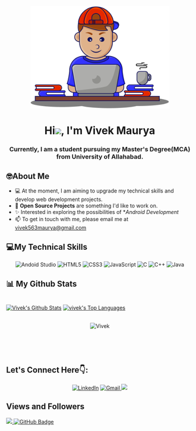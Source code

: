 <div align="center">
<img src="https://github.com/Vivek563/vivek563/blob/aa156e646538d32d84fa81d7e5e18c626db0bb6c/vivek.png" height="275px" width="375px"/>
</div>
 
<h1 align="center">Hi<img src="https://raw.githubusercontent.com/MartinHeinz/MartinHeinz/master/wave.gif" width="30px">, I'm Vivek Maurya</h1>


<h3 align="center">Currently, I am a student pursuing my Master's Degree(MCA) from University of Allahabad.</h3>


## 🤓About Me 
 
 
 - 💻 At the moment, I am aiming to upgrade my technical skills and develop web development projects.
 - 🙌 **Open Source Projects** are something I'd like to work on.
 - ✨ Interested in exploring the possibilities of **Android Development*
 - 📫 To get in touch with me, please email me at vivek563maurya@gmail.com


## 💻My Technical Skills

<p align="center">

 <img alt="Andoid Studio" src="https://img.shields.io/badge/Andoid-Studio-green" />
 <img alt="HTML5" src="https://img.shields.io/badge/html5-%23E34F26.svg?&style=for-the-badge&logo=html5&logoColor=white" />
 <img alt="CSS3" src="https://img.shields.io/badge/css3-%231572B6.svg?&style=for-the-badge&logo=css3&logoColor=white" />
 <img alt="JavaScript" src="https://img.shields.io/badge/javascript-%23323330.svg?&style=for-the-badge&logo=javascript&logoColor=%23F7DF1E" />
 <img alt="C" src="https://img.shields.io/badge/c-%2300599C.svg?&style=for-the-badge&logo=c&logoColor=white" />
 <img alt="C++" src="https://img.shields.io/badge/c++-%2300599C.svg?&style=for-the-badge&logo=c%2B%2B&ogoColor=white" />
 <img alt="Java" src="https://img.shields.io/badge/java-%23ED8B00.svg?&style=for-the-badge&logo=java&logoColor=white" />
 
 </p>



## 📊 My Github Stats

  <br/>
    <a href="https://github.com/vivek563/github-readme-stats"><img alt="Vivek's Github Stats" src="https://github-readme-stats.vercel.app/api?username=vivek563&show_icons=true&count_private=true&theme=react&hide_border=true&bg_color=0D1117" /></a>
  <a href="https://github.com/vivek563/github-readme-stats"><img alt="vivek's Top Languages" src="https://github-readme-stats.vercel.app/api/top-langs/?username=vivek563&langs_count=8&count_private=true&layout=compact&theme=react&hide_border=true&bg_color=0D1117" /></a>
  <br/>
  
  
  <br/>
  <div align="center">
<p><img align="center" src="https://github-readme-streak-stats.herokuapp.com/?user=vivek563&theme=react" alt="Vivek"/></p>
  </div>
<br/>


<br/>
<br/>



## Let's Connect Here👇:

<div align="center">


<a  href="https://www.linkedin.com/in/vivek563maurya/" target="_blank"><img alt="LinkedIn" src="https://img.shields.io/badge/linkedin%20-%230077B5.svg?&style=for-the-badge&logo=linkedin&logoColor=white" /></a>
<a href="mailto:vivek563maurya@gmail.com"><img  alt="Gmail" src="https://img.shields.io/badge/Gmail-D14836?style=for-the-badge&logo=gmail&logoColor=white" />
<a href="https://twitter.com/vivek563maurya" target="_blank"><img src="https://img.shields.io/badge/twitter-%2300acee.svg?&style=for-the-badge&logo=twitter&logoColor=white&alt=twitter" /></a>


</div>


## Views and Followers
<a href="https://github.com/vivek563/github-profile-views-counter">
 <img src="https://komarev.com/ghpvc/?username=vivek563&color=green">
</a>
<a href="https://github.com/vivek563?tab=followers"><img src="https://img.shields.io/github/followers/vivek563?label=Followers&style=social" alt="GitHub Badge"></a>
 
<!--
**vivek563/vivek563** is a ✨ _special_ ✨ repository because its `README.md` (this file) appears on your GitHub profile.

Here are some ideas to get you started:

- 🔭 I’m currently working on ...
- 🌱 I’m currently learning ...
- 👯 I’m looking to collaborate on ...
- 🤔 I’m looking for help with ...
- 💬 Ask me about ...
- 📫 How to reach me:@mayur5pai@gmail.com
- 😄 Pronouns: ...
- ⚡ Fun fact: ...
-->
